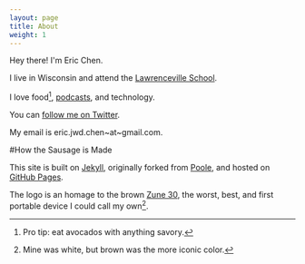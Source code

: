 ```yaml
---
layout: page
title: About
weight: 1
---
```


Hey there! I'm Eric Chen.

I live in Wisconsin and attend the [Lawrenceville School](http://www.lawrenceville.org/index.aspx).

I love food[^1], [podcasts](/my-favorite-podcasts), and technology.

You can [follow me on Twitter](https://twitter.com/ericjwdchen).

My email is eric.jwd.chen~at~gmail.com.

#How the Sausage is Made

This site is built on [Jekyll](http://jekyllrb.com/), originally forked from [Poole](http://getpoole.com/), and hosted on [GitHub Pages](https://pages.github.com/).

The logo is an homage to the brown [Zune 30](http://en.wikipedia.org/wiki/Zune_30), the worst, best, and first portable device I could call my own[^2].

[^1]: Pro tip: eat avocados with anything savory.

[^2]: Mine was white, but brown was the more iconic color.
